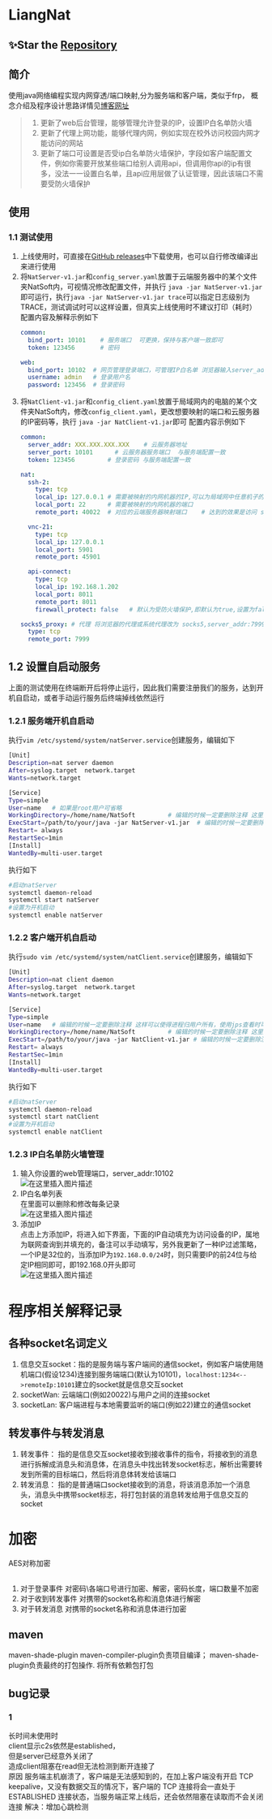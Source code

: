 # LiangNat

## ✨Star the [Repository](https://github.com/LiangYang666/LiangNat)  
## 简介
使用java网络编程实现内网穿透/端口映射,分为服务端和客户端，类似于frp， 概念介绍及程序设计思路详情见[博客网址](https://blog.csdn.net/qq_39165617/article/details/124641503?spm=1001.2014.3001.5501)
>1. 更新了web后台管理，能够管理允许登录的IP，设置IP白名单防火墙
>2. 更新了代理上网功能，能够代理内网，例如实现在校外访问校园内网才能访问的网站
>3. 更新了端口可设置是否受ip白名单防火墙保护，字段如客户端配置文件，例如你需要开放某些端口给别人调用api，但调用你api的ip有很多，没法一一设置白名单，且api应用层做了认证管理，因此该端口不需要受防火墙保护
## 使用
### 1.1 测试使用
1. 上线使用时，可直接在[GitHub releases](https://github.com/LiangYang666/LiangNat/releases)中下载使用，也可以自行修改编译出来进行使用
2. 将`NatServer-v1.jar`和`config_server.yaml`放置于云端服务器中的某个文件夹NatSoft内，可视情况修改配置文件，并执行 `java -jar NatServer-v1.jar`即可运行，执行`java -jar NatServer-v1.jar trace`可以指定日志级别为TRACE，测试调试时可以这样设置，但真实上线使用时不建议打印（耗时）
   配置内容及解释示例如下
   ```yaml
   common:
     bind_port: 10101    # 服务端口  可更换，保持与客户端一致即可
     token: 123456       # 密码
   
   web:
     bind_port: 10102  # 网页管理登录端口，可管理IP白名单 浏览器输入server_addr:10102可登录
     username: admin   # 登录用户名
     password: 123456  # 登录密码
   ```
4. 将`NatClient-v1.jar`和`config_client.yaml`放置于局域网内的电脑的某个文件夹NatSoft内，修改`config_client.yaml`，更改想要映射的端口和云服务器的IP密码等，执行 `java -jar NatClient-v1.jar`即可
   配置内容示例如下
   ```yaml
   common:
     server_addr: XXX.XXX.XXX.XXX    # 云服务器地址
     server_port: 10101      # 云服务器服务端口  与服务端配置一致
     token: 123456         # 登录密码 与服务端配置一致
   
   nat:
     ssh-2:
       type: tcp
       local_ip: 127.0.0.1 # 需要被映射的内网机器的IP,可以为局域网中任意机子的ip
       local_port: 22      # 需要被映射的内网机器的端口
       remote_port: 40022  # 对应的云端服务器映射端口    # 达到的效果是访问 server_addr+40022 相当于局域网内local_ip+local_port
   
     vnc-21:
       type: tcp
       local_ip: 127.0.0.1
       local_port: 5901
       remote_port: 45901
   
     api-connect:
       type: tcp
       local_ip: 192.168.1.202
       local_port: 8011
       remote_port: 8011
       firewall_protect: false   # 默认为受防火墙保护,即默认为true,设置为false后将不检查连接方的ip,用于接收某些不能确定ip的连接,为保证端口安全尽量在应用层做一些验证

   socks5_proxy: # 代理 将浏览器的代理或系统代理改为 socks5,server_addr:7999 实现穿透学校内网上网, 使用edge或chrome时安装SwitchyOmega插件进行代理配置最佳
     type: tcp
     remote_port: 7999

   ```
## 1.2 设置自启动服务
上面的测试使用在终端断开后将停止运行，因此我们需要注册我们的服务，达到开机自启动，或者手动运行服务后终端掉线依然运行
### 1.2.1 服务端开机自启动
执行`vim /etc/systemd/system/natServer.service`创建服务，编辑如下
```bash
[Unit]
Description=nat server daemon
After=syslog.target  network.target
Wants=network.target

[Service]
Type=simple
User=name	# 如果是root用户可省略
WorkingDirectory=/home/name/NatSoft			# 编辑的时候一定要删除注释 这里更改为自己放置jar包和配置的绝对路径
ExecStart=/path/to/your/java -jar NatServer-v1.jar	# 编辑的时候一定要删除注释 这里更改为自己在java命令的安装位置 可使用 which java查看
Restart= always
RestartSec=1min
[Install]
WantedBy=multi-user.target
```
执行如下
```bash
#启动natServer
systemctl daemon-reload
systemctl start natServer
#设置为开机启动
systemctl enable natServer

```
### 1.2.2 客户端开机自启动
执行`sudo vim /etc/systemd/system/natClient.service`创建服务，编辑如下
```bash
[Unit]
Description=nat client daemon
After=syslog.target  network.target
Wants=network.target

[Service]
Type=simple
User=name	# 编辑的时候一定要删除注释 这样可以使得进程归用户所有，使用jps查看时可以查看到，如果不设置，那么普通用户jps查看不到
WorkingDirectory=/home/name/NatSoft			# 编辑的时候一定要删除注释 这里更改为自己放置jar包和配置文件的绝对路径
ExecStart=/path/to/your/java -jar NatClient-v1.jar # 编辑的时候一定要删除注释 这里更改为自己在java命令的安装位置 可使用 which java查看
Restart= always
RestartSec=1min
[Install]
WantedBy=multi-user.target
```
执行如下

```bash
#启动natServer
systemctl daemon-reload
systemctl start natClient
#设置为开机启动
systemctl enable natClient
```
### 1.2.3 IP白名单防火墙管理
1. 输入你设置的web管理端口，server_addr:10102  
   ![在这里插入图片描述](https://img-blog.csdnimg.cn/22de8f65510d4ce2940623a31501c8b9.png)
2. IP白名单列表  
   在里面可以删除和修改每条记录  
   ![在这里插入图片描述](https://img-blog.csdnimg.cn/c0bf322e7b884e9787a99c9fa33b20de.png)
3. 添加IP  
   点击上方添加IP，将进入如下界面，下面的IP自动填充为访问设备的IP，属地为联网查询到并填充的，备注可以手动填写，另外我更新了一种IP过滤策略，一个IP是32位的，当添加IP为`192.168.0.0/24`时，则只需要IP的前24位与给定IP相同即可，即192.168.0开头即可  
   ![在这里插入图片描述](https://img-blog.csdnimg.cn/ee88f06560d64404a5727996b893fab4.png)


# 程序相关解释记录
## 各种socket名词定义
1. 信息交互socket：指的是服务端与客户端间的通信socket，例如客户端使用随机端口(假设1234)连接到服务端端口(默认为10101)，`localhost:1234<-->remoteIp:10101`建立的socket就是信息交互socket
2. socketWan: 云端端口(例如20022)与用户之间的连接socket
3. socketLan: 客户端进程与本地需要监听的端口(例如22)建立的通信socket


## 转发事件与转发消息
1. 转发事件： 指的是信息交互socket接收到接收事件的指令，将接收到的消息进行拆解成消息头和消息体，在消息头中找出转发socket标志，解析出需要转发到所需的目标端口，然后将消息体转发给该端口
2. 转发消息： 指的是普通端口socket接收到的消息，将该消息添加一个消息头，消息头中携带socket标志，将打包封装的消息转发给用于信息交互的socket

# 加密
AES对称加密
## 
1. 对于登录事件 对密码\各端口号进行加密、解密，密码长度，端口数量不加密
2. 对于收到转发事件 对携带的socket名称和消息体进行解密
3. 对于转发消息 对携带的socket名称和消息体进行加密


## maven
maven-shade-plugin
maven-compiler-plugin负责项目编译；
maven-shade-plugin负责最终的打包操作. 将所有依赖包打包




## bug记录 
### 1
长时间未使用时 \
client显示c2s依然是established，  \
但是server已经意外关闭了 \
造成client阻塞在read但无法检测到断开连接了 \
原因
服务端主机崩溃了，客户端是无法感知到的，在加上客户端没有开启 TCP keepalive，又没有数据交互的情况下，客户端的 TCP 连接将会一直处于 ESTABLISHED 连接状态，当服务端正常上线后，还会依然阻塞在读取而不会关闭连接
解决：增加心跳检测
